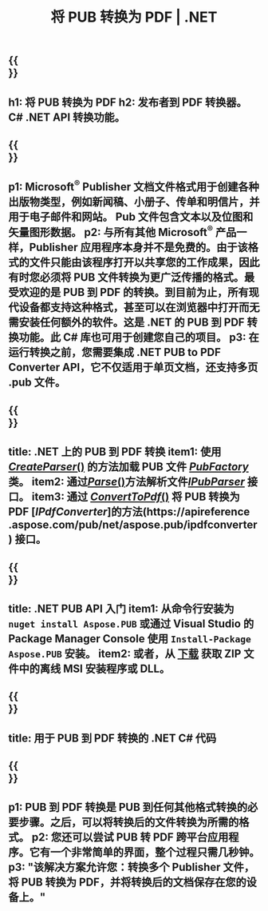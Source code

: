 ﻿---
translation: true
template: /_templates/conversion-child-net.md
title: 将 PUB 转换为 PDF | .NET
description: 在 Windows、Linux 和 Mac OS X 上使用 .NET API 将 PUB 转换为 PDF。发布者转换功能可轻松集成到您自己的解决方案中。
url: /net/conversion/pub-to-pdf/
metakeywords: pub to pdf net, pub to pdf net, pub to pdf c#转换器, pub to pdf c#, pub to pdf c#
family: pub
platformtag: net
feature: conversion
---

{{<section banner>}}
---
h1: 将 PUB 转换为 PDF
h2: 发布者到 PDF 转换器。 С# .NET API 转换功能。
---

{{<section overview>}}
---
p1: Microsoft<sup>®</sup> Publisher 文档文件格式用于创建各种出版物类型，例如新闻稿、小册子、传单和明信片，并用于电子邮件和网站。 Pub 文件包含文本以及位图和矢量图形数据。
p2: 与所有其他 Microsoft<sup>®</sup> 产品一样，Publisher 应用程序本身并不是免费的。由于该格式的文件只能由该程序打开以共享您的工作成果，因此有时您必须将 PUB 文件转换为更广泛传播的格式。最受欢迎的是 PUB 到 PDF 的转换。到目前为止，所有现代设备都支持这种格式，甚至可以在浏览器中打开而无需安装任何额外的软件。这是 .NET 的 PUB 到 PDF 转换功能。此 C# 库也可用于创建您自己的项目。
p3: 在运行转换之前，您需要集成 .NET PUB to PDF Converter API，它不仅适用于单页文档，还支持多页 .pub 文件。
---

{{<section feature1>}}
---
title: .NET 上的 PUB 到 PDF 转换
item1: 使用 [*CreateParser*()](https://reference.aspose.com/pub/net/aspose.pub/pubfactory/methods/createparser/index) 的方法加载 PUB 文件 [*PubFactory*](https://reference.aspose.com/pub/net/aspose.pub/pubfactory) 类。
item2: 通过[*Parse*()](https://reference.aspose.com/pub/net/aspose.pub/ipubparser/methods/parse)方法解析文件[*IPubParser*](https://reference.aspose.com/pub/net/aspose.pub/ipubparser) 接口。
item3: 通过 [*ConvertToPdf*()](https://reference.aspose.com/pub/net/aspose.pub/ipdfconverter/methods/converttopdf) 将 PUB 转换为 PDF [*IPdfConverter*]的方法(https://apireference .aspose.com/pub/net/aspose.pub/ipdfconverter) 接口。
---

{{<section feature2>}}
---
title: .NET PUB API 入门
item1: 从命令行安装为 ```nuget install Aspose.PUB``` 或通过 Visual Studio 的 Package Manager Console 使用 ```Install-Package Aspose.PUB``` 安装。
item2: 或者，从 [下载](https://releases.aspose.com/pub/net) 获取 ZIP 文件中的离线 MSI 安装程序或 DLL。
---

{{<section codeexample>}}
---
title: 用于 PUB 到 PDF 转换的 .NET C# 代码
---

{{<section summary>}}
---
p1: PUB 到 PDF 转换是 PUB 到任何其他格式转换的必要步骤。之后，可以将转换后的文件转换为所需的格式。
p2: 您还可以尝试 PUB 转 PDF 跨平台应用程序。它有一个非常简单的界面，整个过程只需几秒钟。
p3: "该解决方案允许您：转换多个 Publisher 文件，将 PUB 转换为 PDF，并将转换后的文档保存在您的设备上。"
---
